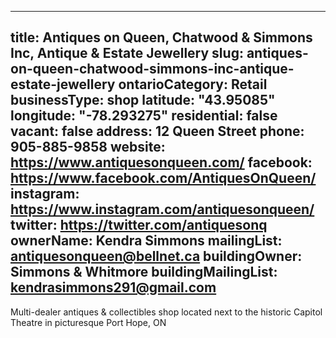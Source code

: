 
---
title: Antiques on Queen, Chatwood & Simmons Inc, Antique & Estate Jewellery
slug: antiques-on-queen-chatwood-simmons-inc-antique-estate-jewellery
ontarioCategory: Retail
businessType: shop
latitude: "43.95085"
longitude: "-78.293275"
residential: false
vacant: false
address: 12 Queen Street
phone: 905-885-9858
website: https://www.antiquesonqueen.com/
facebook: https://www.facebook.com/AntiquesOnQueen/
instagram: https://www.instagram.com/antiquesonqueen/
twitter: https://twitter.com/antiquesonq
ownerName: Kendra  Simmons
mailingList: antiquesonqueen@bellnet.ca
buildingOwner: Simmons & Whitmore
buildingMailingList: kendrasimmons291@gmail.com
---
Multi-dealer antiques & collectibles shop located next to the historic Capitol Theatre in picturesque Port Hope, ON
